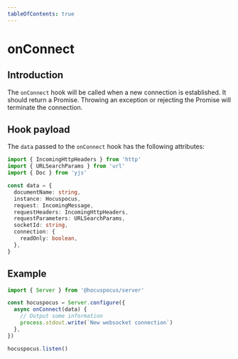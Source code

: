 ```yaml
---
tableOfContents: true
---
```


# onConnect

## Introduction

The `onConnect` hook will be called when a new connection is established. It should return a Promise. Throwing an exception or rejecting the Promise will terminate the connection.

## Hook payload

The `data` passed to the `onConnect` hook has the following attributes:

```typescript
import { IncomingHttpHeaders } from 'http'
import { URLSearchParams } from 'url'
import { Doc } from 'yjs'

const data = {
  documentName: string,
  instance: Hocuspocus,
  request: IncomingMessage,
  requestHeaders: IncomingHttpHeaders,
  requestParameters: URLSearchParams,
  socketId: string,
  connection: {
    readOnly: boolean,
  },
}
```

## Example

```typescript
import { Server } from '@hocuspocus/server'

const hocuspocus = Server.configure({
  async onConnect(data) {
    // Output some information
    process.stdout.write(`New websocket connection`)
  },
})

hocuspocus.listen()
```
